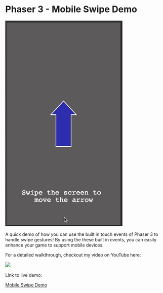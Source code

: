 # Phaser 3 - Mobile Swipe Demo

![demo](docs/example.gif)

A quick demo of how you can use the built in touch events of Phaser 3 to handle swipe gestures! By using the these built in events, you can easily enhance your game to support mobile devices.

For a detailed walkthrough, checkout my video on YouTube here:

[<img src="https://i.ytimg.com/vi/nqLUfoO4TR0/hqdefault.jpg">](https://youtu.be/nqLUfoO4TR0 "Phaser 3 Swipe Wizardry: A Comprehensive Guide to Swipe Gestures in Phaser 3!")

Link to live demo:

[Mobile Swipe Demo](https://devshareacademy.github.io/code-examples-from-my-video-content/phaser-3/mobile-swipe/index.html)
